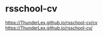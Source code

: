# rsschool-cv
https://ThunderLex.github.io/rsschool-cv/cv
https://ThunderLex.github.io/rsschool-cv/

